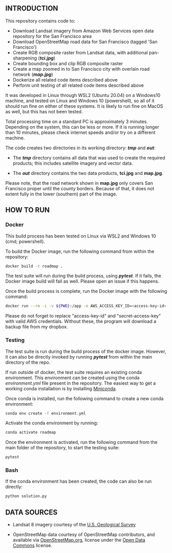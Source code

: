 ## INTRODUCTION

This repository contains code to:

- Download Landsat imagery from Amazon Web Services open data repository for the San Francisco area
- Download OpenStreetMap road data for San Francisco (tagged 'San Francisco')
- Create RGB composite raster from Landsat data, with additional pan-sharpening (_**tci.jpg**_)
- Create bounding box and clip RGB composite raster
- Create a map zoomed in to San Francisco city with overlain road network (_**map.jpg**_)
- Dockerize all related code items described above
- Perform unit testing of all related code items described above

It was developed in Linux through WSL2 (Ubuntu 20.04) on a Windows10 machine, and tested on Linux and Windows 10 (powershell), so all of it should run fine on either of these systems. It is likely to run fine on MacOS as well, but this has not been tested.

Total processing time on a standard PC is approximately 3 minutes. Depending on the system, this can be less or more. If it is running longer than 10 minutes, please check internet speeds and/or try on a different machine.

The code creates two directories in its working directory: _**tmp**_ and _**out**_:

- The _**tmp**_ directory contains all data that was used to create the required products; this includes satellite imagery and vector data.

- The _**out**_ directory contains the two data products, **tci.jpg** and **map.jpg**.

Please note, that the road network shown in **map.jpg** only covers San Francisco proper until the county borders. Because of that, it does not extent fully in the lower (southern) part of the image.

## HOW TO RUN

### Docker

This build process has been tested on Linux via WSL2 and Windows 10 (cmd; powershell).

To build the Docker image, run the following command from within the repository:

```bash
docker build -t roadmap .
```

The test suite will run during the build process, using _**pytest**_. If it fails, the Docker image build will fail as well. Please open an issue if this happens.

Once the build process is complete, run the Docker image with the following command:

```bash
docker run --rm -i -v ${PWD}:/app -e AWS_ACCESS_KEY_ID=<access-key-id> -e AWS_SECRET_ACCESS_KEY=<secret-access-key> roadmap
```

Please do not forget to replace "access-key-id" and "secret-access-key" with valid AWS credentials. Without these, the program will download a backup file from my dropbox. 

### Testing

The test suite is run during the build process of the docker image. However, it can also be directly invoked by running _**pytest**_ from within the main directory of the repo.

If run outside of docker, the test suite requires an existing conda environment. This environment can be created using the conda _environment.yml_ file present in the repository. The easiest way to get a working conda installation is by installing [Miniconda](https://docs.conda.io/en/latest/miniconda.html).

Once conda is installed, run the following command to create a new conda environment:

```bash
conda env create -f environment.yml
```

Activate the conda environment by running:

```bash
conda activate roadmap
```

Once the environment is activated, run the following command from the main folder of the repository, to start the testing suite:

```bash
pytest
```

### Bash

If the conda environment has been created, the code can also be run directly:

```bash
python solution.py
```

## DATA SOURCES

- Landsat 8 imagery courtesy of the [U.S. Geological Survey](https://www.usgs.gov)

- OpenStreetMap data courtesy of OpenStreetMap contributors, and available via [OpenStreetMap.org](https://www.openstreetmap.org), license under the [Open Data Commons](https://opendatacommons.org/licenses/odbl/) license.

